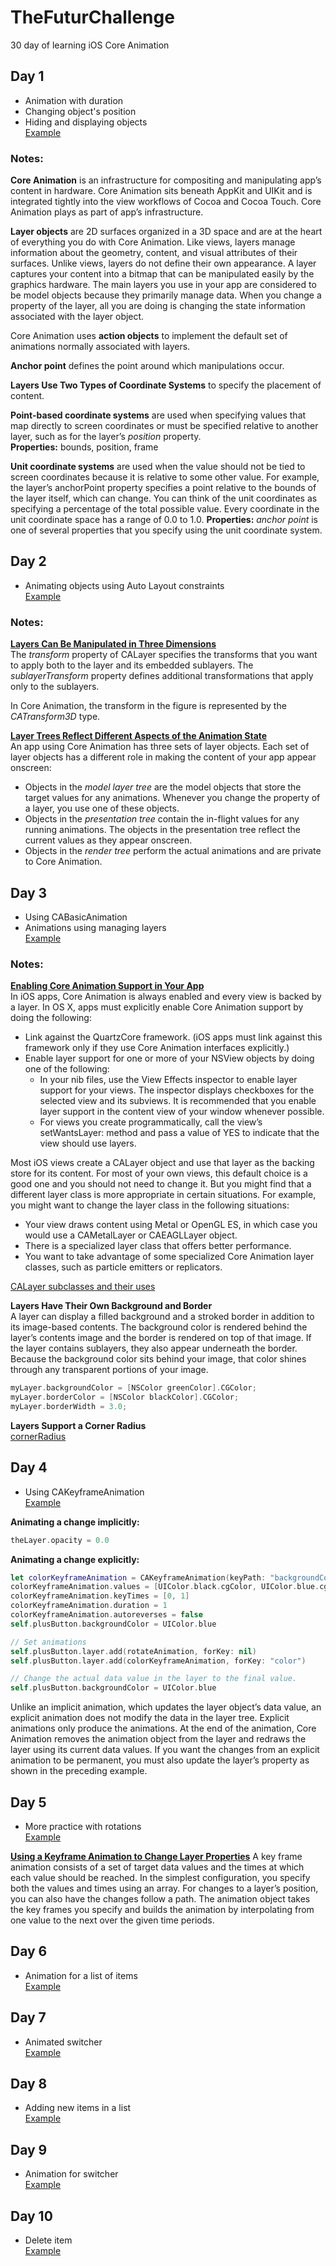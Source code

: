 # TheFuturChallenge
30 day of learning iOS Core Animation

## Day 1
* Animation with duration
* Changing object's position
* Hiding and displaying objects  
[Example](https://twitter.com/natacodes/status/910983629987180544)

### Notes:
**Core Animation** is an infrastructure for compositing and manipulating app’s content in hardware. Core Animation sits beneath AppKit and UIKit and is integrated tightly into the view workflows of Cocoa and Cocoa Touch. Core Animation plays as part of app’s infrastructure.

**Layer objects** are 2D surfaces organized in a 3D space and are at the heart of everything you do with Core Animation.
Like views, layers manage information about the geometry, content, and visual attributes of their surfaces. Unlike views, layers do not define their own appearance. A layer captures your content into a bitmap that can be manipulated easily by the graphics hardware. The main layers you use in your app are considered to be model objects because they primarily manage data.
When you change a property of the layer, all you are doing is changing the state information associated with the layer object.

Core Animation uses **action objects** to implement the default set of animations normally associated with layers.

**Anchor point** defines the point around which manipulations occur.

**Layers Use Two Types of Coordinate Systems** to specify the placement of content.

**Point-based coordinate systems** are used when specifying values that map directly to screen coordinates or must be specified relative to another layer, such as for the layer’s *position* property.  
**Properties:** bounds, position, frame 

**Unit coordinate systems** are used when the value should not be tied to screen coordinates because it is relative to some other value. For example, the layer’s anchorPoint property specifies a point relative to the bounds of the layer itself, which can change. You can think of the unit coordinates as specifying a percentage of the total possible value. Every coordinate in the unit coordinate space has a range of 0.0 to 1.0. 
**Properties:** *anchor point* is one of several properties that you specify using the unit coordinate system.

## Day 2
* Animating objects  using Auto Layout constraints  
[Example](https://twitter.com/natacodes/status/911433118686470144)

### Notes:
[**Layers Can Be Manipulated in Three Dimensions**](https://developer.apple.com/library/content/documentation/Cocoa/Conceptual/CoreAnimation_guide/CoreAnimationBasics/CoreAnimationBasics.html#//apple_ref/doc/uid/TP40004514-CH2-SW18)  
The *transform* property of CALayer specifies the transforms that you want to apply both to the layer and its embedded sublayers. The *sublayerTransform* property defines additional transformations that apply only to the sublayers.

In Core Animation, the transform in the figure is represented by the *CATransform3D* type.

[**Layer Trees Reflect Different Aspects of the Animation State**](https://developer.apple.com/library/content/documentation/Cocoa/Conceptual/CoreAnimation_guide/CoreAnimationBasics/CoreAnimationBasics.html#//apple_ref/doc/uid/TP40004514-CH2-SW19)  
An app using Core Animation has three sets of layer objects. Each set of layer objects has a different role in making the content of your app appear onscreen:
* Objects in the *model layer tree* are the model objects that store the target values for any animations. Whenever you change the property of a layer, you use one of these objects.
* Objects in the *presentation tree* contain the in-flight values for any running animations. The objects in the presentation tree reflect the current values as they appear onscreen.
* Objects in the *render tree* perform the actual animations and are private to Core Animation.

## Day 3
* Using CABasicAnimation
* Animations using managing layers  
[Example](https://twitter.com/natacodes/status/911795004909150208)

### Notes:
[**Enabling Core Animation Support in Your App**](https://developer.apple.com/library/content/documentation/Cocoa/Conceptual/CoreAnimation_guide/SettingUpLayerObjects/SettingUpLayerObjects.html#//apple_ref/doc/uid/TP40004514-CH13-SW5)  
In iOS apps, Core Animation is always enabled and every view is backed by a layer. In OS X, apps must explicitly enable Core Animation support by doing the following:   
* Link against the QuartzCore framework. (iOS apps must link against this framework only if they use Core Animation interfaces explicitly.)
* Enable layer support for one or more of your NSView objects by doing one of the following:
  * In your nib files, use the View Effects inspector to enable layer support for your views. The inspector displays checkboxes for the selected view and its subviews. It is recommended that you enable layer support in the content view of your window whenever possible.
  * For views you create programmatically, call the view’s setWantsLayer: method and pass a value of YES to indicate that the view should use layers.
  
Most iOS views create a CALayer object and use that layer as the backing store for its content. For most of your own views, this default choice is a good one and you should not need to change it. But you might find that a different layer class is more appropriate in certain situations. For example, you might want to change the layer class in the following situations:
* Your view draws content using Metal or OpenGL ES, in which case you would use a CAMetalLayer or CAEAGLLayer object.
* There is a specialized layer class that offers better performance.
* You want to take advantage of some specialized Core Animation layer classes, such as particle emitters or replicators.

[CALayer subclasses and their uses](https://developer.apple.com/library/content/documentation/Cocoa/Conceptual/CoreAnimation_guide/SettingUpLayerObjects/SettingUpLayerObjects.html#//apple_ref/doc/uid/TP40004514-CH13-SW25)

**Layers Have Their Own Background and Border**  
A layer can display a filled background and a stroked border in addition to its image-based contents. The background color is rendered behind the layer’s contents image and the border is rendered on top of that image.  If the layer contains sublayers, they also appear underneath the border. Because the background color sits behind your image, that color shines through any transparent portions of your image.

```swift
myLayer.backgroundColor = [NSColor greenColor].CGColor;
myLayer.borderColor = [NSColor blackColor].CGColor;
myLayer.borderWidth = 3.0;
```
**Layers Support a Corner Radius**   
[cornerRadius](https://developer.apple.com/documentation/quartzcore/calayer/1410818-cornerradius)

## Day 4
* Using CAKeyframeAnimation  
[Example](https://twitter.com/natacodes/status/912947865516859392)   

**Animating a change implicitly:**
```swift
theLayer.opacity = 0.0
```
**Animating a change explicitly:**
```swift
let colorKeyframeAnimation = CAKeyframeAnimation(keyPath: "backgroundColor")
colorKeyframeAnimation.values = [UIColor.black.cgColor, UIColor.blue.cgColor]
colorKeyframeAnimation.keyTimes = [0, 1]
colorKeyframeAnimation.duration = 1
colorKeyframeAnimation.autoreverses = false
self.plusButton.backgroundColor = UIColor.blue

// Set animations
self.plusButton.layer.add(rotateAnimation, forKey: nil)
self.plusButton.layer.add(colorKeyframeAnimation, forKey: "color")

// Change the actual data value in the layer to the final value.
self.plusButton.backgroundColor = UIColor.blue
```

Unlike an implicit animation, which updates the layer object’s data value, an explicit animation does not modify the data in the layer tree. Explicit animations only produce the animations. At the end of the animation, Core Animation removes the animation object from the layer and redraws the layer using its current data values. If you want the changes from an explicit animation to be permanent, you must also update the layer’s property as shown in the preceding example.

## Day 5
* More practice with rotations  
[Example](https://twitter.com/natacodes/status/913292684428587008)   

[**Using a Keyframe Animation to Change Layer Properties**](https://developer.apple.com/library/content/documentation/Cocoa/Conceptual/CoreAnimation_guide/CreatingBasicAnimations/CreatingBasicAnimations.html#//apple_ref/doc/uid/TP40004514-CH3-SW8)
A key frame animation consists of a set of target data values and the times at which each value should be reached. In the simplest configuration, you specify both the values and times using an array. For changes to a layer’s position, you can also have the changes follow a path. The animation object takes the key frames you specify and builds the animation by interpolating from one value to the next over the given time periods.

## Day 6  
* Animation for a list of items  
[Example](https://twitter.com/natacodes/status/913648060302888960)

## Day 7  
* Animated switcher  
[Example](https://twitter.com/natacodes/status/914033298912899073)

## Day 8  
* Adding new items in a list  
[Example](https://twitter.com/natacodes/status/914312099047731200)

## Day 9  
* Animation for switcher  
[Example](https://twitter.com/natacodes/status/916491673680490497)

## Day 10  
* Delete item  
[Example](https://twitter.com/natacodes/status/918634908309905408)

 

